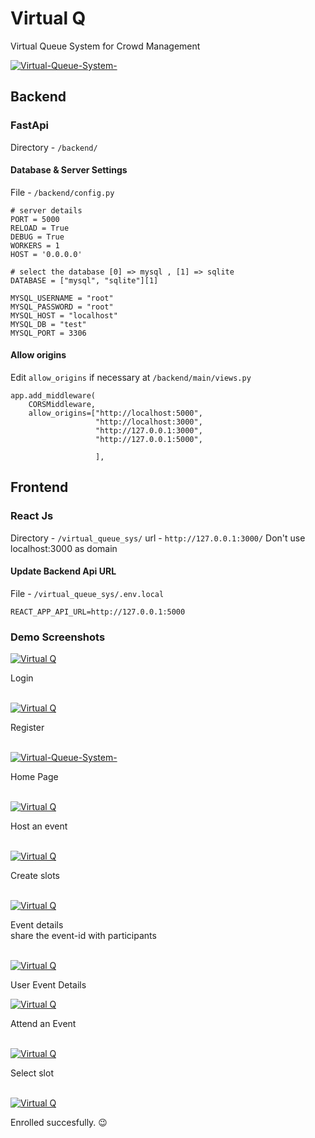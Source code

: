 # Virtual Q

Virtual Queue System for Crowd Management </br>

<p >
  <a href="#"><img src="https://raw.githubusercontent.com/shreyas-s-k/Virtual-Queue-System-/main/docs/images/3.jpg" alt="Virtual-Queue-System-"></a>
</p>
<!-- include screen shots -->

## Backend

### FastApi

Directory - `/backend/`

#### Database & Server Settings

File - `/backend/config.py`<br>

```
# server details
PORT = 5000
RELOAD = True
DEBUG = True
WORKERS = 1
HOST = '0.0.0.0'

# select the database [0] => mysql , [1] => sqlite
DATABASE = ["mysql", "sqlite"][1]

MYSQL_USERNAME = "root"
MYSQL_PASSWORD = "root"
MYSQL_HOST = "localhost"
MYSQL_DB = "test"
MYSQL_PORT = 3306

```

#### Allow origins

Edit `allow_origins` if necessary at `/backend/main/views.py`</br>

```
app.add_middleware(
    CORSMiddleware,
    allow_origins=["http://localhost:5000",
                   "http://localhost:3000",
                   "http://127.0.0.1:3000",
                   "http://127.0.0.1:5000",

                   ],
```

## Frontend

### React Js

Directory - `/virtual_queue_sys/`
url - `http://127.0.0.1:3000/`
Don't use localhost:3000 as domain

#### Update Backend Api URL

File - `/virtual_queue_sys/.env.local`

```
REACT_APP_API_URL=http://127.0.0.1:5000

```

### Demo Screenshots

<p >
  <a href="#"><img src="https://raw.githubusercontent.com/shreyas-s-k/Virtual-Queue-System-/main/docs/images/1.jpg" alt="Virtual Q"></a>
</p>
Login</br></br>

<p >
  <a href="#"><img src="https://raw.githubusercontent.com/shreyas-s-k/Virtual-Queue-System-/main/docs/images/2.jpg" alt="Virtual Q"></a>
</p>

Register </br></br>

<p >
  <a href="#"><img src="https://raw.githubusercontent.com/shreyas-s-k/Virtual-Queue-System-/main/docs/images/3.jpg" alt="Virtual-Queue-System-"></a>
</p>

Home Page </br></br>

<p >
  <a href="#"><img src="https://raw.githubusercontent.com/shreyas-s-k/Virtual-Queue-System-/main/docs/images/4.jpg" alt="Virtual Q"></a>
</p>

Host an event </br></br>

<p >
  <a href="#"><img src="https://raw.githubusercontent.com/shreyas-s-k/Virtual-Queue-System-/main/docs/images/5" alt="Virtual Q"></a>
</p>

Create slots </br></br>

<p >
  <a href="#"><img src="https://raw.githubusercontent.com/shreyas-s-k/Virtual-Queue-System-/main/docs/images/6.jpg" alt="Virtual Q"></a>
</p>

Event details </br>
share the event-id with participants</br></br>
<p >
  <a href="#"><img src="https://raw.githubusercontent.com/shreyas-s-k/Virtual-Queue-System-/main/docs/images/7.jpg" alt="Virtual Q"></a>
</p>

User Event Details </br>


<p >
  <a href="#"><img src="https://raw.githubusercontent.com/shreyas-s-k/Virtual-Queue-System-/main/docs/images/8.jpg" alt="Virtual Q"></a>
</p>

Attend an Event </br></br>

<p >
  <a href="#"><img src="https://raw.githubusercontent.com/shreyas-s-k/Virtual-Queue-System-/main/docs/images/9.jpg" alt="Virtual Q"></a>
</p>

Select slot </br></br>

<p >
  <a href="#"><img src="https://raw.githubusercontent.com/shreyas-s-k/Virtual-Queue-System-/main/docs/images/10.jpg" alt="Virtual Q"></a>
</p>

Enrolled succesfully. 😉</br></br>
